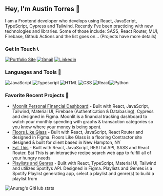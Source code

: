 ## Hey, I'm Austin Torres 👋
I am a Frontend developer who develops using React, JavaScript, TypeScript, Cypress and Tailwind.
Recently I've been practicing with new technologies and libraries. Some of those include: SASS, React Router, MUI, Firebase, Github Actions and the list goes on... (Projects have more details) 

### Get In Touch 📞
<a href="https://austintorres578.github.io/Web-dev-portfolio/"><img alt="Portfolio Site" src="https://img.shields.io/badge/website-000000?style=for-the-badge&logo=About.me&logoColor=white"/></a>
<a href="mailto:austintorres578@gmail.com"><img alt="Gmail" src="https://img.shields.io/badge/Gmail-D14836?style=for-the-badge&logo=gmail&logoColor=white"/></a>
<a href="https://www.linkedin.com/in/austin-torres-55696420a/"><img alt="Linkedin" src="https://img.shields.io/badge/LinkedIn-0077B5?style=for-the-badge&logo=linkedin&logoColor=white"/></a>

### Languages and Tools 🔧
<img alt="JavaScript" src="https://img.shields.io/badge/JavaScript-323330?style=for-the-badge&logo=javascript&logoColor=F7DF1E"/> <img alt="Typescript" src="https://img.shields.io/badge/typescript-%23007ACC.svg?style=for-the-badge&logo=typescript&logoColor=white"/> <img alt="HTML" src="https://img.shields.io/badge/HTML5-E34F26?style=for-the-badge&logo=html5&logoColor=white"/> <img alt="CSS" src="https://img.shields.io/badge/CSS3-1572B6?style=for-the-badge&logo=css3&logoColor=white"/> <img alt="React" src="https://img.shields.io/badge/React-20232A?style=for-the-badge&logo=react&logoColor=61DAFB"/><img alt="Python" src="https://img.shields.io/badge/Python-3776AB?style=for-the-badge&logo=python&logoColor=white" />


### Favorite Recent Projects 🚧
- [Moonlit Personal Financial Dashboard](https://github.com/WAbby404/financial-dashboard) - Built with React, JavaScript, Tailwind, Material UI, Firebase (Authentication & Databasing), Cypress and designed in Figma. Moonlit is a financial tracking dashboard to watch your monthly spending with graphs & transaction categories so you know where your money is being spent.
- [Floors Like Glass](https://github.com/WAbby404/floors-like-glass) - Built with React, JavaScript, React Router and designed in Figma. Floors Like Glass is a flooring Contractor site designed & built for client based in New Hampton, NY
- [Eat This](https://github.com/WAbby404/eat-this) - Built with React, JavaScript, RESTful API, SASS and React Router. Eat This is an interactive recipe search web app to fulfill all of your hungry needs
- [Playlists and Genres](https://github.com/WAbby404/ts-spotify) - Built with React, TypeScript, Material UI, Tailwind and utilizes Spotifys API. Designed in Figma. Playlists and Genres is a Spotify Playlist generating app, select a playlist and genre(s) to build a playlist from



![Anurag's GitHub stats](https://github-readme-stats.vercel.app/api?username=austintorres578&show_icons=true&theme=nightowl)
